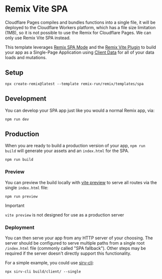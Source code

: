 # Remix Vite SPA

Cloudflare Pages compiles and bundles functions into a single file, it will be deployed to the Cloudflare Workers platform, which has a file size limitation (1MB), so it is not possible to use the Remix for Cloudflare Pages. We can only use Remix Vite SPA instead.

This template leverages [Remix SPA Mode](https://remix.run/docs/en/main/future/spa-mode) and the [Remix Vite Plugin](https://remix.run/docs/en/main/future/vite) to build your app as a Single-Page Application using [Client Data](https://remix.run/docs/en/main/guides/client-data) for all of your data loads and mutations.

## Setup

```shellscript
npx create-remix@latest --template remix-run/remix/templates/spa
```

## Development

You can develop your SPA app just like you would a normal Remix app, via:

```shellscript
npm run dev
```

## Production

When you are ready to build a production version of your app, `npm run build` will generate your assets and an `index.html` for the SPA.

```shellscript
npm run build
```

### Preview

You can preview the build locally with [vite preview](https://vitejs.dev/guide/cli#vite-preview) to serve all routes via the single `index.html` file:

```shellscript
npm run preview
```

> [!IMPORTANT]
>
> `vite preview` is not designed for use as a production server

### Deployment

You can then serve your app from any HTTP server of your choosing. The server should be configured to serve multiple paths from a single root `/index.html` file (commonly called "SPA fallback"). Other steps may be required if the server doesn't directly support this functionality.

For a simple example, you could use [sirv-cli](https://www.npmjs.com/package/sirv-cli):

```shellscript
npx sirv-cli build/client/ --single
```
